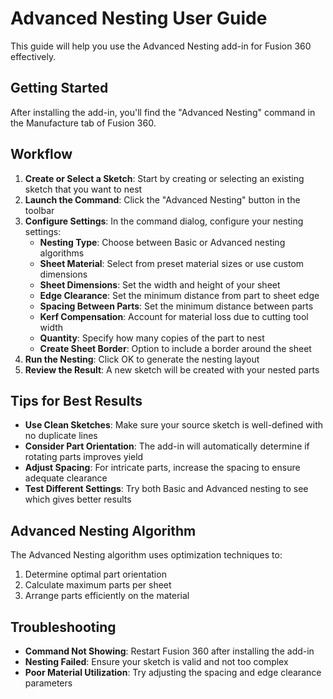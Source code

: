 # Advanced Nesting User Guide

This guide will help you use the Advanced Nesting add-in for Fusion 360 effectively.

## Getting Started

After installing the add-in, you'll find the "Advanced Nesting" command in the Manufacture tab of Fusion 360.

## Workflow

1. **Create or Select a Sketch**: Start by creating or selecting an existing sketch that you want to nest
2. **Launch the Command**: Click the "Advanced Nesting" button in the toolbar
3. **Configure Settings**: In the command dialog, configure your nesting settings:
   - **Nesting Type**: Choose between Basic or Advanced nesting algorithms
   - **Sheet Material**: Select from preset material sizes or use custom dimensions
   - **Sheet Dimensions**: Set the width and height of your sheet
   - **Edge Clearance**: Set the minimum distance from part to sheet edge
   - **Spacing Between Parts**: Set the minimum distance between parts
   - **Kerf Compensation**: Account for material loss due to cutting tool width
   - **Quantity**: Specify how many copies of the part to nest
   - **Create Sheet Border**: Option to include a border around the sheet
4. **Run the Nesting**: Click OK to generate the nesting layout
5. **Review the Result**: A new sketch will be created with your nested parts

## Tips for Best Results

- **Use Clean Sketches**: Make sure your source sketch is well-defined with no duplicate lines
- **Consider Part Orientation**: The add-in will automatically determine if rotating parts improves yield
- **Adjust Spacing**: For intricate parts, increase the spacing to ensure adequate clearance
- **Test Different Settings**: Try both Basic and Advanced nesting to see which gives better results

## Advanced Nesting Algorithm

The Advanced Nesting algorithm uses optimization techniques to:

1. Determine optimal part orientation
2. Calculate maximum parts per sheet
3. Arrange parts efficiently on the material

## Troubleshooting

- **Command Not Showing**: Restart Fusion 360 after installing the add-in
- **Nesting Failed**: Ensure your sketch is valid and not too complex
- **Poor Material Utilization**: Try adjusting the spacing and edge clearance parameters
